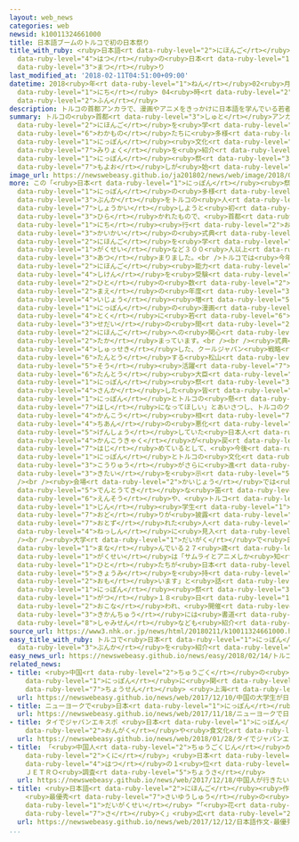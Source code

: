 ```yaml
---
layout: web_news
categories: web
newsid: k10011324661000
title: 日本語ブームのトルコで初の日本祭り
title_with_ruby: <ruby>日本語<rt data-ruby-level="2">にほんご</rt></ruby>ブームのトルコで<ruby>初<rt
  data-ruby-level="4">はつ</rt></ruby>の<ruby>日本<rt data-ruby-level="1">にっぽん</rt></ruby><ruby>祭<rt
  data-ruby-level="3">まつ</rt></ruby>り
last_modified_at: '2018-02-11T04:51:00+09:00'
datetime: 2018<ruby>年<rt data-ruby-level="1">ねん</rt></ruby>02<ruby>月<rt data-ruby-level="1">がつ</rt></ruby>11<ruby>日<rt
  data-ruby-level="1">にち</rt></ruby> 04<ruby>時<rt data-ruby-level="2">じ</rt></ruby>51<ruby>分<rt
  data-ruby-level="2">ふん</rt></ruby>
description: トルコの首都アンカラで、漫画やアニメをきっかけに日本語を学んでいる若者たちに多様な日本文化の魅力を紹介する「日本祭り」という催しが始まりました。
summary: トルコの<ruby>首都<rt data-ruby-level="3">しゅと</rt></ruby>アンカラで、<ruby>漫画<rt data-ruby-level="7">まんが</rt></ruby>やアニメをきっかけに<ruby>日本語<rt
  data-ruby-level="2">にほんご</rt></ruby>を<ruby>学<rt data-ruby-level="1">まな</rt></ruby>んでいる<ruby>若者<rt
  data-ruby-level="6">わかもの</rt></ruby>たちに<ruby>多様<rt data-ruby-level="3">たよう</rt></ruby>な<ruby>日本<rt
  data-ruby-level="1">にっぽん</rt></ruby><ruby>文化<rt data-ruby-level="3">ぶんか</rt></ruby>の<ruby>魅力<rt
  data-ruby-level="7">みりょく</rt></ruby>を<ruby>紹介<rt data-ruby-level="7">しょうかい</rt></ruby>する「<ruby>日本<rt
  data-ruby-level="1">にっぽん</rt></ruby><ruby>祭<rt data-ruby-level="3">まつ</rt></ruby>り」という<ruby>催<rt
  data-ruby-level="7">もよお</rt></ruby>しが<ruby>始<rt data-ruby-level="3">はじ</rt></ruby>まりました。
image_url: https://newswebeasy.github.io/ja201802/news/web/image/2018/02/11/K10011324661_1802110543_1802110617_01_02.jpg
more: この「<ruby>日本<rt data-ruby-level="1">にっぽん</rt></ruby><ruby>祭<rt data-ruby-level="3">まつ</rt></ruby>り」は、<ruby>日本<rt
  data-ruby-level="1">にっぽん</rt></ruby>の<ruby>多様<rt data-ruby-level="3">たよう</rt></ruby>な<ruby>文化<rt
  data-ruby-level="3">ぶんか</rt></ruby>をトルコの<ruby>人<rt data-ruby-level="1">ひと</rt></ruby>たちに<ruby>紹介<rt
  data-ruby-level="7">しょうかい</rt></ruby>しようと<ruby>初<rt data-ruby-level="4">はじ</rt></ruby>めて<ruby>開<rt
  data-ruby-level="3">ひら</rt></ruby>かれたもので、<ruby>首都<rt data-ruby-level="3">しゅと</rt></ruby>アンカラで１０<ruby>日<rt
  data-ruby-level="1">にち</rt></ruby><ruby>行<rt data-ruby-level="2">おこな</rt></ruby>われた<ruby>開会<rt
  data-ruby-level="3">かいかい</rt></ruby>の<ruby>式典<rt data-ruby-level="4">しきてん</rt></ruby>には、<ruby>日本語<rt
  data-ruby-level="2">にほんご</rt></ruby>を<ruby>学<rt data-ruby-level="1">まな</rt></ruby>ぶ<ruby>学生<rt
  data-ruby-level="1">がくせい</rt></ruby>など３００<ruby>人以上<rt data-ruby-level="4">にんいじょう</rt></ruby>が<ruby>集<rt
  data-ruby-level="3">あつ</rt></ruby>まりました。<br />トルコでは<ruby>今年度<rt data-ruby-level="3">こんねんど</rt></ruby>、<ruby>日本語<rt
  data-ruby-level="2">にほんご</rt></ruby><ruby>能力<rt data-ruby-level="5">のうりょく</rt></ruby><ruby>試験<rt
  data-ruby-level="4">しけん</rt></ruby>を<ruby>受験<rt data-ruby-level="4">じゅけん</rt></ruby>した<ruby>人<rt
  data-ruby-level="2">ひと</rt></ruby>の<ruby>数<rt data-ruby-level="2">かず</rt></ruby>が<ruby>前<rt
  data-ruby-level="2">まえ</rt></ruby>の<ruby>年度<rt data-ruby-level="3">ねんど</rt></ruby>から５０％<ruby>以上<rt
  data-ruby-level="4">いじょう</rt></ruby><ruby>増<rt data-ruby-level="5">ふ</rt></ruby>え、<ruby>日本<rt
  data-ruby-level="1">にっぽん</rt></ruby>の<ruby>漫画<rt data-ruby-level="7">まんが</rt></ruby>やアニメをきっかけに<ruby>特<rt
  data-ruby-level="4">とく</rt></ruby>に<ruby>若<rt data-ruby-level="6">わか</rt></ruby>い<ruby>世代<rt
  data-ruby-level="3">せだい</rt></ruby>の<ruby>間<rt data-ruby-level="2">あいだ</rt></ruby>で<ruby>日本語<rt
  data-ruby-level="2">にほんご</rt></ruby>への<ruby>関心<rt data-ruby-level="4">かんしん</rt></ruby>が<ruby>高<rt
  data-ruby-level="2">たか</rt></ruby>まっています。<br /><br /><ruby>式典<rt data-ruby-level="4">しきてん</rt></ruby>に<ruby>出席<rt
  data-ruby-level="4">しゅっせき</rt></ruby>した、クールジャパン<ruby>戦略<rt data-ruby-level="5">せんりゃく</rt></ruby>を<ruby>担当<rt
  data-ruby-level="6">たんとう</rt></ruby>する<ruby>松山<rt data-ruby-level="4">まつやま</rt></ruby>一億<ruby>総<rt
  data-ruby-level="5">そう</rt></ruby><ruby>活躍<rt data-ruby-level="7">かつやく</rt></ruby><ruby>担当<rt
  data-ruby-level="6">たんとう</rt></ruby><ruby>大臣<rt data-ruby-level="4">だいじん</rt></ruby>は「<ruby>日本<rt
  data-ruby-level="1">にっぽん</rt></ruby><ruby>祭<rt data-ruby-level="3">まつ</rt></ruby>りに<ruby>参加<rt
  data-ruby-level="4">さんか</rt></ruby>した<ruby>皆<rt data-ruby-level="7">みな</rt></ruby>さんが<ruby>日本<rt
  data-ruby-level="1">にっぽん</rt></ruby>とトルコの<ruby>懸<rt data-ruby-level="7">か</rt></ruby>け<ruby>橋<rt
  data-ruby-level="7">はし</rt></ruby>になってほしい」とあいさつし、トルコのクルトゥルムシュ<ruby>文化<rt data-ruby-level="3">ぶんか</rt></ruby><ruby>観光<rt
  data-ruby-level="4">かんこう</rt></ruby><ruby>相<rt data-ruby-level="7">しょう</rt></ruby>も<ruby>治安<rt
  data-ruby-level="4">ちあん</rt></ruby>の<ruby>悪化<rt data-ruby-level="3">あっか</rt></ruby>で<ruby>減少<rt
  data-ruby-level="5">げんしょう</rt></ruby>していた<ruby>日本人<rt data-ruby-level="1">にほんじん</rt></ruby><ruby>観光客<rt
  data-ruby-level="4">かんこうきゃく</rt></ruby>が<ruby>戻<rt data-ruby-level="7">もど</rt></ruby>り<ruby>始<rt
  data-ruby-level="7">はじ</rt></ruby>めているとして、<ruby>今後<rt data-ruby-level="2">こんご</rt></ruby>、<ruby>日本<rt
  data-ruby-level="1">にっぽん</rt></ruby>とトルコの<ruby>文化<rt data-ruby-level="3">ぶんか</rt></ruby><ruby>交流<rt
  data-ruby-level="3">こうりゅう</rt></ruby>がさらに<ruby>進<rt data-ruby-level="3">すす</rt></ruby>むことに<ruby>期待<rt
  data-ruby-level="3">きたい</rt></ruby>を<ruby>示<rt data-ruby-level="5">しめ</rt></ruby>しました。<br
  /><br /><ruby>会場<rt data-ruby-level="2">かいじょう</rt></ruby>では<ruby>琴<rt data-ruby-level="7">こと</rt></ruby>とトルコの<ruby>伝統的<rt
  data-ruby-level="5">でんとうてき</rt></ruby>な<ruby>笛<rt data-ruby-level="3">ふえ</rt></ruby>「ネイ」の<ruby>演奏<rt
  data-ruby-level="6">えんそう</rt></ruby>や、<ruby>トルコ<rt data-ruby-level="1">とるこ</rt></ruby><ruby>人<rt
  data-ruby-level="1">じん</rt></ruby><ruby>学生<rt data-ruby-level="1">がくせい</rt></ruby>によるよさこいソーランの<ruby>踊<rt
  data-ruby-level="7">おど</rt></ruby>りが<ruby>披露<rt data-ruby-level="7">ひろう</rt></ruby>され、<ruby>訪<rt
  data-ruby-level="7">おとず</rt></ruby>れた<ruby>人<rt data-ruby-level="1">ひと</rt></ruby>たちは<ruby>熱心<rt
  data-ruby-level="4">ねっしん</rt></ruby>に<ruby>見入<rt data-ruby-level="1">みい</rt></ruby>っていました。<br
  /><br /><ruby>大学<rt data-ruby-level="1">だいがく</rt></ruby>で<ruby>日本語<rt data-ruby-level="2">にほんご</rt></ruby>を<ruby>学<rt
  data-ruby-level="1">まな</rt></ruby>んでいる２７<ruby>歳<rt data-ruby-level="7">さい</rt></ruby>の<ruby>学生<rt
  data-ruby-level="1">がくせい</rt></ruby>は「サムライとアニメしか<ruby>知<rt data-ruby-level="2">し</rt></ruby>らないトルコの<ruby>人<rt
  data-ruby-level="1">ひと</rt></ruby>たちが<ruby>日本<rt data-ruby-level="1">にっぽん</rt></ruby>についてもっと<ruby>興味<rt
  data-ruby-level="5">きょうみ</rt></ruby>を<ruby>持<rt data-ruby-level="3">も</rt></ruby>つきっかけになると<ruby>思<rt
  data-ruby-level="2">おも</rt></ruby>います」と<ruby>話<rt data-ruby-level="2">はな</rt></ruby>していました。<ruby>日本<rt
  data-ruby-level="1">にっぽん</rt></ruby><ruby>祭<rt data-ruby-level="3">まつ</rt></ruby>りは３<ruby>月<rt
  data-ruby-level="1">がつ</rt></ruby>１８<ruby>日<rt data-ruby-level="1">にち</rt></ruby>まで<ruby>行<rt
  data-ruby-level="2">おこな</rt></ruby>われ、<ruby>開催<rt data-ruby-level="7">かいさい</rt></ruby><ruby>期間中<rt
  data-ruby-level="3">きかんちゅう</rt></ruby>には<ruby>書道<rt data-ruby-level="2">しょどう</rt></ruby>や<ruby>三味線<rt
  data-ruby-level="8">しゃみせん</rt></ruby>なども<ruby>紹介<rt data-ruby-level="7">しょうかい</rt></ruby>されます。
source_url: https://www3.nhk.or.jp/news/html/20180211/k10011324661000.html
easy_title_with_ruby: トルコで<ruby>日本<rt data-ruby-level="1">にっぽん</rt></ruby>の<ruby>文化<rt
  data-ruby-level="3">ぶんか</rt></ruby>を<ruby>紹介<rt data-ruby-level="7">しょうかい</rt></ruby>するイベント
easy_news_url: https://newswebeasy.github.io/news/easy/2018/02/14/トルコで日本の文化を紹介するイベント
related_news:
- title: <ruby>中国<rt data-ruby-level="2">ちゅうごく</rt></ruby>の<ruby>大学生<rt data-ruby-level="1">だいがくせい</rt></ruby>が<ruby>日本<rt
    data-ruby-level="1">にっぽん</rt></ruby>に<ruby>関<rt data-ruby-level="4">かん</rt></ruby>するクイズに<ruby>挑戦<rt
    data-ruby-level="7">ちょうせん</rt></ruby> <ruby>上海<rt data-ruby-level="8">しゃんはい</rt></ruby>
  url: https://newswebeasy.github.io/news/web/2017/12/10/中国の大学生が日本に関するクイズに挑戦-上海
- title: ニューヨークで<ruby>日本<rt data-ruby-level="1">にっぽん</rt></ruby>アニメの<ruby>大規模<rt data-ruby-level="6">だいきぼ</rt></ruby>イベント
  url: https://newswebeasy.github.io/news/web/2017/11/18/ニューヨークで日本アニメの大規模イベント
- title: タイでジャパンエキスポ <ruby>日本<rt data-ruby-level="1">にっぽん</rt></ruby>の<ruby>音楽<rt
    data-ruby-level="2">おんがく</rt></ruby>や<ruby>食文化<rt data-ruby-level="3">しょくぶんか</rt></ruby>ＰＲ
  url: https://newswebeasy.github.io/news/web/2018/01/28/タイでジャパンエキスポ-日本の音楽や食文化PR
- title: 「<ruby>中国人<rt data-ruby-level="2">ちゅうごくじん</rt></ruby>が<ruby>行<rt data-ruby-level="2">い</rt></ruby>きたい<ruby>国<rt
    data-ruby-level="2">くに</rt></ruby>」<ruby>日本<rt data-ruby-level="1">にっぽん</rt></ruby>が<ruby>初<rt
    data-ruby-level="4">はつ</rt></ruby>の１<ruby>位<rt data-ruby-level="4">い</rt></ruby>に
    ＪＥＴＲＯ<ruby>調査<rt data-ruby-level="5">ちょうさ</rt></ruby>
  url: https://newswebeasy.github.io/news/web/2017/12/18/中国人が行きたい国日本が初の1位に-JETRO調査
- title: <ruby>日本語<rt data-ruby-level="2">にほんご</rt></ruby><ruby>作文<rt data-ruby-level="2">さくぶん</rt></ruby>
    <ruby>最優秀<rt data-ruby-level="7">さいゆうしゅう</rt></ruby>の<ruby>中国<rt data-ruby-level="2">ちゅうごく</rt></ruby><ruby>大学生<rt
    data-ruby-level="1">だいがくせい</rt></ruby> “「<ruby>花<rt data-ruby-level="1">はな</rt></ruby>は<ruby>咲<rt
    data-ruby-level="7">さ</rt></ruby>く」<ruby>広<rt data-ruby-level="2">ひろ</rt></ruby>めたい”
  url: https://newswebeasy.github.io/news/web/2017/12/12/日本語作文-最優秀の中国大学生-花は咲く広めたい
...
```

